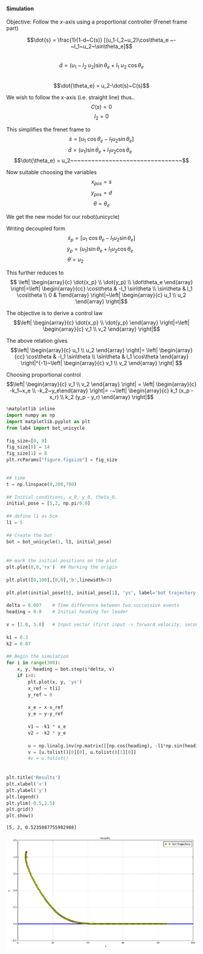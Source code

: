 
#### Simulation 
Objective:  Follow the $x$-axis using a proportional controller (Frenet frame part)  


$$\dot{s} = \frac{1}{1-d~C(s)} [(u_1-l_2~u_2)\cos\theta_e ~-~l_1~u_2~\sin\theta_e]$$  
 $$\dot{d} = (u_1 - l_2~u_2)\sin\theta_e ~+~ l_1~u_2~\cos\theta_e$$  
 $$\dot{\theta_e} = u_2-\dot(s)~C(s)$$  


We wish to follow the x-axis (i.e. straight line) thus..
    $$C(s) = 0$$
    $$l_2=0$$  
    


This simplifies the frenet frame to  
$$\dot{s} = [u_1~\cos\theta_e -l_1u_2\sin\theta_e]$$
$$\dot{d} = (u_1)\sin\theta_e  + l_1u_2\cos\theta_e~~$$
$$\dot{\theta_e} = u_2~~~~~~~~~~~~~~~~~~~~~~~~~~~~~~~~$$  

Now suitable choosing the variables  
$$x_{pos}=s $$
$$y_{pos}=d$$
$$\theta=\theta_e$$

We get the new model for our robot(unicycle)

Writing decoupled form
$$
\dot x_p = [u_1~\cos\theta_e - l_1u_2\sin\theta_e]$$
$$\dot y_p  = (u_1)\sin\theta_e + l_1u_2\cos\theta_e~~$$
$$\dot{\theta} = u_2~~~~~~~~~~~~~~~~~~~~~~~~~~~~~~~~~~~$$   

This further reduces to  
$$ \left| \begin{array}{c}
\dot{x_p} \\
\dot{y_p} \\
\dot\theta_e \end{array} \right|=\left| \begin{array}{cc}
\cos\theta & -l_1 \sin\theta \\
\sin\theta & l_1 \cos\theta \\
0 & 1\end{array} \right|~\left| \begin{array}{c}
u_1 \\
u_2 \end{array} \right|$$  

The objective is to derive a control law  
$$\left| \begin{array}{c}
\dot{x_p} \\
\dot{y_p} \end{array} \right|=\left| \begin{array}{c}
v_1 \\
v_2 \end{array} \right|$$  

The above relation gives
$$\left| \begin{array}{c}
u_1 \\
u_2 \end{array} \right|= \left| \begin{array}{cc}
\cos\theta & -l_1 \sin\theta \\
\sin\theta & l_1 \cos\theta \end{array} \right|^{-1}~\left| \begin{array}{c}
v_1 \\
v_2 \end{array} \right|
$$


Choosing proportional control  
$$\left| \begin{array}{c}
v_1 \\
v_2 \end{array} \right| = \left| \begin{array}{c}
-k_1~x_e \\
-k_2~y_e\end{array} \right|= -~\left| \begin{array}{c}
k_1 (x_p - x_r) \\
k_2 (y_p - y_r) \end{array} \right|$$


```python
%matplotlib inline
import numpy as np
import matplotlib.pyplot as plt
from lab4 import bot_unicycle

fig_size=[0, 0]
fig_size[0] = 14
fig_size[1] = 8
plt.rcParams["figure.figsize"] = fig_size
```


```python

## time
t = np.linspace(0,200,700)

## Initial conditions, x_0, y_0, theta_0.
initial_pose = [5,2, np.pi/6.0]     

## define l1 as 5cm
l1 = 5

## Create the bot
bot = bot_unicycle(1, l1, initial_pose) 


## mark the initial positions on the plot
plt.plot(0,0,'rx')  ## Marking the origin

plt.plot([0,100],[0,0],'b',linewidth=3)

plt.plot(initial_pose[0], initial_pose[1], 'ys', label='bot trajectory')  # Marking the leaders initial position

delta = 0.007    # Time difference between two successive events
heading = 0.0    # Initial heading for leader

v = [1.0, 5.0]   # Input vector (first input -> forward velocity, second input -> angular velocity)

k1 = 0.3
k2 = 0.07

## Begin the simulation
for i in range(300):
    x, y, heading = bot.step(i*delta, v)
    if i>0:
        plt.plot(x, y, 'ys')
        x_ref = t[i]
        y_ref = 0
        
        x_e = x-x_ref
        y_e = y-y_ref
        
        v1 = -k1 * x_e
        v2 = -k2 * y_e
        
        u = np.linalg.inv(np.matrix([[np.cos(heading), -l1*np.sin(heading)], [np.sin(heading), l1*np.cos(heading)]]))*np.matrix([[v1],[v2]])
        v = [u.tolist()[0][0], u.tolist()[1][0]]
        #v = u.tolist()
        

plt.title('Results')
plt.xlabel('x')
plt.ylabel('y')
plt.legend()
plt.ylim(-0.5,2.5)
plt.grid()
plt.show()
```

    [5, 2, 0.5235987755982988]



![png](output_10_1.png)



```python

```
